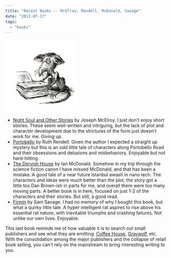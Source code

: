 ```yaml
---
title: "Recent Books -- McElroy, Rendell, McDonald, Savage"
date: "2013-07-17"
tags: 
  - "books"
---
```


[![firmin](images/firmin.jpg)](http://theludwigs.com/wp-content/uploads/2013/07/firmin.jpg)

- [Night Soul and Other Stories](http://www.amazon.com/Night-Stories-American-Literature-Series/dp/1564786021/ref=sr_1_3?ie=UTF8&qid=1371093344&sr=8-3&keywords=joseph+mcelroy) by Joseph McElroy. I just don't enjoy short stories. These seem well-written and intriguing, but the lack of plot and character development due to the strictures of the form just doesn't work for me. Giving up.
- [Portobello](http://www.amazon.com/Portobello-A-Novel-Ruth-Rendell/dp/B0076TP3C8/ref=sr_1_27?ie=UTF8&qid=1371913745&sr=8-27&keywords=ruth+rendell) by Ruth Rendell. Given the author I expected a straight up mystery but this is an odd little tale of characters along Portobello Road and their obsessions and delusions and misbehaviors. Enjoyable but not hard-hitting.
- [The Dervish House](http://www.amazon.com/The-Dervish-House-Ian-McDonald/dp/1616145455/ref=sr_1_1?ie=UTF8&qid=1373382811&sr=8-1&keywords=the+dervish+house) by Ian McDonald. Somehow in my trip through the science fiction canon I have missed McDonald, and that has been a mistake. A good tale of a near future Istanbul awash in nano tech. The characters and ideas were much better than the plot, the story got a little too Dan Brown-ish in parts for me, and overall there were too many moving parts. A better book is in here, focused on just 1-2 of the characters and their stories. But still, a good read.
- [Firmin](http://www.amazon.com/Firmin-Sam-Savage/dp/0385342659/ref=sr_1_1?ie=UTF8&qid=1374076534&sr=8-1&keywords=firmin) by Sam Savage. I had no memory of why I bought this book, but what a quirky little tale. A hyper intelligent rat aspires to rise above his essential rat nature, with inevitable triumphs and crashing failures. Not unlike our own lives. Enjoyable.

This last book reminds me of how valuable it is to search out small publishers and see what they are emitting. [Coffee House](http://coffeehousepress.org), [Graywolf](https://www.graywolfpress.org), etc. With the consolidation among the major publishers and the collapse of retail book selling, you can't rely on the mainstream to bring interesting writing to you.
